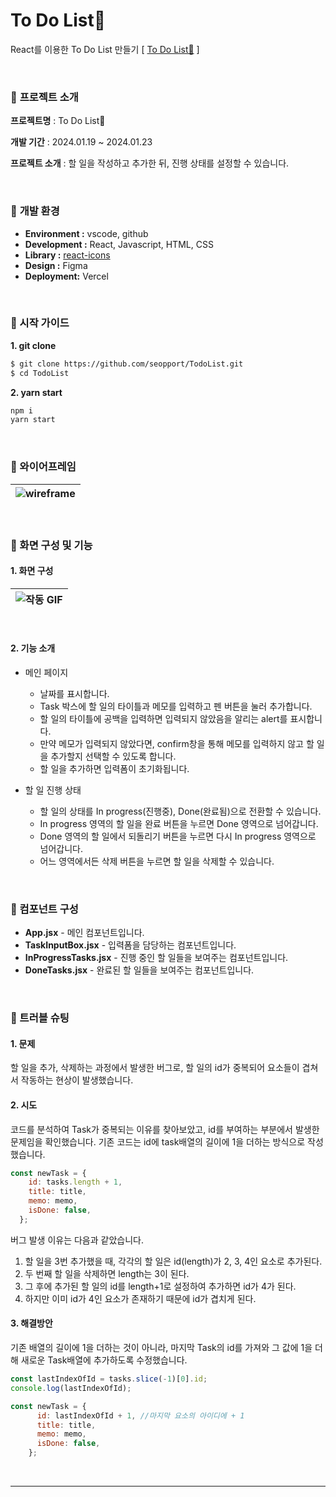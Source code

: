 # To Do List🌿

React를 이용한 To Do List 만들기 [ [To Do List🌿](https://todo-list-seopport.vercel.app/) ]


<br>


### 🔽 **프로젝트 소개**

**프로젝트명** : To Do List🌿

**개발 기간** : 2024.01.19 ~ 2024.01.23 

**프로젝트 소개** : 할 일을 작성하고 추가한 뒤, 진행 상태를 설정할 수 있습니다.



<br>

### 🔽  **개발 환경**

- **Environment :** vscode, github
- **Development :** React, Javascript, HTML, CSS
- **Library :** [react-icons](https://react-icons.github.io/react-icons/)
- **Design :** Figma
- **Deployment:** Vercel



<br>


### **🔽 시작 가이드**

**1. git clone**

```bash
$ git clone https://github.com/seopport/TodoList.git
$ cd TodoList
```

**2. yarn start**

```bash
npm i
yarn start
```



<br>

### **🔽 와이어프레임**

|![wireframe](https://github.com/seopport/TodoList/assets/103973797/9e9da085-3048-4eec-8ccc-724f714bc0bb) |
| ------------------------------------------------------------ |






<br>

### 🔽 화면 구성 및 기능

#### 1. 화면 구성
|![작동 GIF](https://github.com/seopport/TodoList/assets/103973797/d541d30f-90d1-40e0-9edf-60150f91571f) |
| ------------------------------------------------------------ |
<br>

#### 2. 기능 소개

+ 메인 페이지
  + 날짜를 표시합니다.
  + Task 박스에 할 일의 타이틀과 메모를 입력하고 펜 버튼을 눌러 추가합니다.
  + 할 일의 타이틀에 공백을 입력하면 입력되지 않았음을 알리는 alert를 표시합니다.
  + 만약 메모가 입력되지 않았다면, confirm창을 통해 메모를 입력하지 않고 할 일을 추가할지 선택할 수 있도록 합니다.
  + 할 일을 추가하면 입력폼이 초기화됩니다.

  

+ 할 일 진행 상태

  + 할 일의 상태를 In progress(진행중), Done(완료됨)으로 전환할 수 있습니다.
  + In progress 영역의 할 일을 완료 버튼을 누르면 Done 영역으로 넘어갑니다.
  + Done 영역의 할 일에서 되돌리기 버튼을 누르면 다시 In progress 영역으로 넘어갑니다.
  + 어느 영역에서든 삭제 버튼을 누르면 할 일을 삭제할 수 있습니다.

  

<br>



### 🔽 컴포넌트 구성

+ **App.jsx** - 메인 컴포넌트입니다.
+ **TaskInputBox.jsx** - 입력폼을 담당하는 컴포넌트입니다.
+ **InProgressTasks.jsx** - 진행 중인 할 일들을 보여주는 컴포넌트입니다.
+ **DoneTasks.jsx** - 완료된 할 일들을 보여주는 컴포넌트입니다.


<br>

### 🚦 트러블 슈팅

  #### **1. 문제**
  할 일을 추가, 삭제하는 과정에서 발생한 버그로, 할 일의 id가 중복되어 요소들이 겹쳐서 작동하는 현상이 발생했습니다.


  #### **2. 시도**
  코드를 분석하여 Task가 중복되는 이유를 찾아보았고, id를 부여하는 부분에서 발생한 문제임을 확인했습니다.
  기존 코드는 id에 task배열의 길이에 1을 더하는 방식으로 작성했습니다.
  ```jsx
const newTask = {
      id: tasks.length + 1,
      title: title,
      memo: memo,
      isDone: false,
    };
```
버그 발생 이유는 다음과 같았습니다.
1. 할 일을 3번 추가했을 때, 각각의 할 일은 id(length)가 2, 3, 4인 요소로 추가된다.
2. 두 번째 할 일을 삭제하면 length는 3이 된다.
3. 그 후에 추가된 할 일의 id를 length+1로 설정하여 추가하면 id가 4가 된다.
4. 하지만 이미 id가 4인 요소가 존재하기 때문에 id가 겹치게 된다.

  #### **3. 해결방안**
  기존 배열의 길이에 1을 더하는 것이 아니라, 마지막 Task의 id를 가져와 그 값에 1을 더해 새로운 Task배열에 추가하도록 수정했습니다.
```js
const lastIndexOfId = tasks.slice(-1)[0].id;
console.log(lastIndexOfId);

const newTask = {
      id: lastIndexOfId + 1, //마지막 요소의 아이디에 + 1
      title: title,
      memo: memo,
      isDone: false,
    };
```



<br>

***
